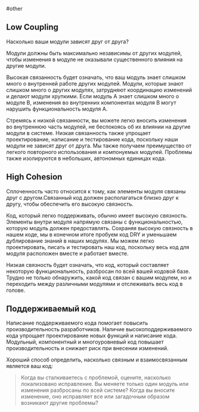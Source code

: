 #other 
## Low Coupling
Насколько ваши модули зависят друг от друга?

Модули должны быть максимально независимы от других модулей, чтобы изменения в модуле не оказывали существенного влияния на другие модули.

Высокая связанность будет означать, что ваш модуль знает слишком много о внутренней работе других модулей. Модули, которые знают слишком много о других модулях, затрудняют координацию изменений и делают модули хрупкими. Если модуль A знает слишком много о модуле B, изменения во внутренних компонентах модуля B могут нарушить функциональность модуля A.

Стремясь к низкой связанности, вы можете легко вносить изменения во внутреннюю часть модулей, не беспокоясь об их влиянии на другие модули в системе. Низкая связанность также упрощает проектирование, написание и тестирование кода, поскольку наши модули не зависят друг от друга. Мы также получаем преимущество от легкого повторного использования и компонуемых модулей. Проблемы также изолируются в небольших, автономных единицах кода.

## High Cohesion
Сплоченность часто относится к тому, как элементы модуля связаны друг с другом.Связанный код должен располагаться близко друг к другу, чтобы обеспечить его высокую связность.

Код, который легко поддерживать, обычно имеет высокую связность. Элементы внутри модуля напрямую связаны с функциональностью, которую модуль должен предоставлять. Сохраняя высокую связность в нашем коде, мы в конечном итоге пробуем код DRY и уменьшаем дублирование знаний в наших модулях. Мы можем легко проектировать, писать и тестировать наш код, поскольку весь код для модуля расположен вместе и работает вместе.

Низкая связность будет означать, что код, который составляет некоторую функциональность, разбросан по всей вашей кодовой базе. Трудно не только обнаружить, какой код связан с вашим модулем, но и переходить между различными модулями и отслеживать весь код в голове.

## Поддерживаемый код
Написание поддерживаемого кода помогает повысить производительность разработчиков. Наличие высокоподдерживаемого кода упрощает проектирование новых функций и написание кода. Модульный, компонентный и многоуровневый код повышает производительность и снижает риск при внесении изменений.

Хороший способ определить, насколько связным и взаимосвязанным является ваш код:

> Когда вы сталкиваетесь с проблемой, оцените, насколько локализовано исправление. Вы меняете только один модуль или изменения разбросаны по всей системе? Когда вы вносите изменение, оно исправляет все или загадочным образом возникают другие проблемы?

